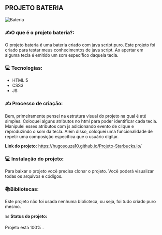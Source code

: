 ## PROJETO BATERIA


![Bateria](https://user-images.githubusercontent.com/51915862/137822841-af1fa5c6-43c7-42ba-81f6-822238f11841.png)



### ✍️**O que é o projeto bateria?:**

O projeto bateria é uma bateria criado com java script puro. Este projeto foi criado para testar meus conhecimentos de java script. Ao apertar em alguma tecla é emitido um som específico daquela tecla.





### 💻 **Tecnologias:** 

 - HTML 5
 - CSS3
 - JS


 
 
 ### ✍️ **Processo de criação:** 
 Bem, primeiramente pensei na estrutura visual do projeto na qual é até simples. Coloquei alguns atributos no html para poder identificar cada tecla. Manipulei esses atributos com js adicionando evento de clique e reproduzindo o som da tecla. Além disso, coloquei uma funcionalidade de repetir uma composição específica que o usuário digitar.


 

**Link do projeto:**
https://hugosouza10.github.io/Projeto-Starbucks.io/




 ### 💻 **Instalação do projeto:** 
 
 Para baixar o projeto você precisa clonar o projeto. Você poderá visualizar todas os arquivos e códigos.



[](https://emojipedia.org/books/)

### 📚**Bibliotecas:** 
 Este projeto não foi usada nenhuma biblioteca, ou seja, foi tudo criado 
 puro mesmo.
 
 

📊 **Status do projeto:**

Projeto está 100% .







